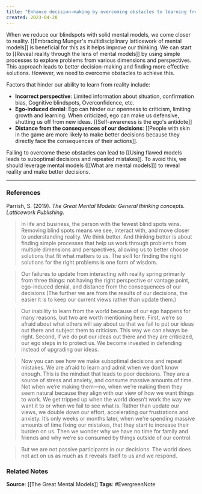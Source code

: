 ```yaml
---
title: "Enhance decision-making by overcoming obstacles to learning from reality"
created: 2023-04-28
---
```


When we reduce our blindspots with solid mental models, we come closer to reality. [[Embracing Munger's multidisciplinary latticework of mental models]] is beneficial for this as it helps improve our thinking. We can start to [[Reveal reality through the lens of mental models]] by using simple processes to explore problems from various dimensions and perspectives. This approach leads to better decision-making and finding more effective solutions. However, we need to overcome obstacles to achieve this.

Factors that hinder our ability to learn from reality include: 
- **Incorrect perspective**: Limited information about situation, confirmation bias, Cognitive blindspots, Overconfidence, etc.
- **Ego-induced denial**: Ego can hinder our openness to criticism, limiting growth and learning. When criticized, ego can make us defensive, shutting us off from new ideas. [[Self-awareness is the ego's antidote]]
- **Distance from the consequences of our decisions**: [[People with skin in the game are more likely to make better decisions because they directly face the consequences of their actions]].


Failing to overcome these obstacles can lead to [[Using flawed models leads to suboptimal decisions and repeated mistakes]]. To avoid this, we should leverage mental models ([[What are mental models]]) to reveal reality and make better decisions. 

--- 
### References

Parrish, S. (2019). _The Great Mental Models: General thinking concepts. Latticework Publishing_.

> In life and business, the person with the fewest blind spots wins. Removing blind spots means we see, interact with, and move closer to understanding reality. We think better. And thinking better is about finding simple processes that help us work through problems from multiple dimensions and perspectives, allowing us to better choose solutions that fit what matters to us. The skill for finding the right solutions for the right problems is one form of wisdom. 

> Our failures to update from interacting with reality spring primarily from three things: not having the right perspective or vantage point, ego-induced denial, and distance from the consequences of our decisions (The further we are from the results of our decisions, the easier it is to keep our current views rather than update them.)

> Our inability to learn from the world because of our ego happens for many reasons, but two are worth mentioning here. First, we’re so afraid about what others will say about us that we fail to put our ideas out there and subject them to criticism. This way we can always be right. Second, if we do put our ideas out there and they are criticized, our ego steps in to protect us. We become invested in defending instead of upgrading our ideas.

> Now you can see how we make suboptimal decisions and repeat mistakes. We are afraid to learn and admit when we don’t know enough. This is the mindset that leads to poor decisions. They are a source of stress and anxiety, and consume massive amounts of time. Not when we’re making them—no, when we’re making them they seem natural because they align with our view of how we want things to work. We get tripped up when the world doesn’t work the way we want it to or when we fail to see what is. Rather than update our views, we double down our effort, accelerating our frustrations and anxiety. It’s only weeks or months later, when we’re spending massive amounts of time fixing our mistakes, that they start to increase their burden on us. Then we wonder why we have no time for family and friends and why we’re so consumed by things outside of our control. 

> But we are not passive participants in our decisions. The world does not act on us as much as it reveals itself to us and we respond.

### Related Notes
**Source**: [[The Great Mental Models]]
**Tags**: #EvergreenNote